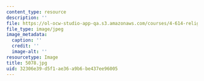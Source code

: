 ```yaml
---
content_type: resource
description: ''
file: https://ol-ocw-studio-app-qa.s3.amazonaws.com/courses/4-614-religious-architecture-and-islamic-cultures-fall-2002/32306e39d5f1ae36a9b6be437ee96005_5078.jpg
file_type: image/jpeg
image_metadata:
  caption: ''
  credit: ''
  image-alt: ''
resourcetype: Image
title: 5078.jpg
uid: 32306e39-d5f1-ae36-a9b6-be437ee96005
---
```

